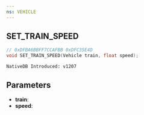```yaml
---
ns: VEHICLE
---
```

## SET_TRAIN_SPEED

```c
// 0xDFBA6BBFF7CCAFBB 0xDFC35E4D
void SET_TRAIN_SPEED(Vehicle train, float speed);
```

```
NativeDB Introduced: v1207
```

## Parameters
* **train**:
* **speed**:
